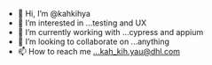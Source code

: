 - 👋 Hi, I’m @kahkihya
- 👀 I’m interested in ...testing and UX
- 🌱 I’m currently working with ...cypress and appium
- 💞️ I’m looking to collaborate on ...anything
- 📫 How to reach me ...kah_kih.yau@dhl.com

<!---
kahkihya/kahkihya is a ✨ special ✨ repository because its `README.md` (this file) appears on your GitHub profile.
You can click the Preview link to take a look at your changes.
--->
